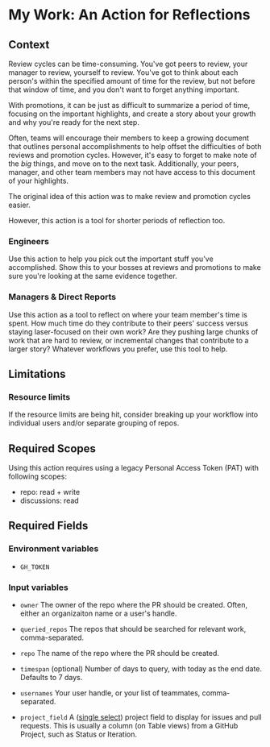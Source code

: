 # My Work: An Action for Reflections

## Context
Review cycles can be time-consuming. You've got peers to review, your manager to review, yourself to review. You've got to think about each person's within the specified amount of time for the review, but not before that window of time, and you don't want to forget anything important.

With promotions, it can be just as difficult to summarize a period of time, focusing on the important highlights, and create a story about your growth and why you're ready for the next step.

Often, teams will encourage their members to keep a growing document that outlines personal accomplishments to help offset the difficulties of both reviews and promotion cycles. However, it's easy to forget to make note of the *big* things, and move on to the next task. Additionally, your peers, manager, and other team members may not have access to this document of your highlights.

The original idea of this action was to make review and promotion cycles easier.

However, this action is a tool for shorter periods of reflection too.

### Engineers
Use this action to help you pick out the important stuff you've accomplished. Show this to your bosses at reviews and promotions to make sure you're looking at the same evidence together.

### Managers & Direct Reports
Use this action as a tool to reflect on where your team member's time is spent. How much time do they contribute to their peers' success versus staying laser-focused on their own work? Are they pushing large chunks of work that are hard to review, or incremental changes that contribute to a larger story? Whatever workflows you prefer, use this tool to help.

## Limitations
### Resource limits
If the resource limits are being hit, consider breaking up your workflow into individual users and/or separate grouping of repos.

## Required Scopes
Using this action requires using a legacy Personal Access Token (PAT) with following scopes:
- repo: read + write
- discussions: read

## Required Fields
### Environment variables
- `GH_TOKEN`

### Input variables
- `owner`
The owner of the repo where the PR should be created. Often, either an organizaiton name or a user's handle.

- `queried_repos`
The repos that should be searched for relevant work, comma-separated.

- `repo`
The name of the repo where the PR should be created.

- `timespan` (optional)
Number of days to query, with today as the end date. Defaults to 7 days.

- `usernames`
Your user handle, or your list of teammates, comma-separated.

- `project_field`
A ([single select](https://docs.github.com/en/issues/planning-and-tracking-with-projects/understanding-fields/about-single-select-fields)) project field to display for issues and pull requests. This is usually a column (on Table views) from a GitHub Project, such as Status or Iteration.  